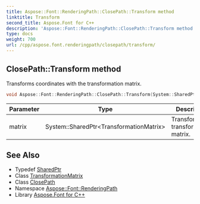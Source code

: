 ```yaml
---
title: Aspose::Font::RenderingPath::ClosePath::Transform method
linktitle: Transform
second_title: Aspose.Font for C++
description: 'Aspose::Font::RenderingPath::ClosePath::Transform method. Transforms coordinates with the transformation matrix in C++.'
type: docs
weight: 700
url: /cpp/aspose.font.renderingpath/closepath/transform/
---
```

## ClosePath::Transform method


Transforms coordinates with the transformation matrix.

```cpp
void Aspose::Font::RenderingPath::ClosePath::Transform(System::SharedPtr<TransformationMatrix> matrix) override
```


| Parameter | Type | Description |
| --- | --- | --- |
| matrix | System::SharedPtr\<TransformationMatrix\> | Transformation transformation matrix. |

## See Also

* Typedef [SharedPtr](../../../system/sharedptr/)
* Class [TransformationMatrix](../../../aspose.font/transformationmatrix/)
* Class [ClosePath](../)
* Namespace [Aspose::Font::RenderingPath](../../)
* Library [Aspose.Font for C++](../../../)
